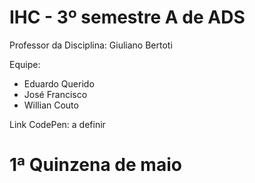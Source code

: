 # IHC - 3º semestre A de ADS

 

Professor da Disciplina: Giuliano Bertoti 

 

Equipe:
 - Eduardo Querido
 - José Francisco
 - Willian Couto

 
Link CodePen: a definir

# 1ª Quinzena de maio
